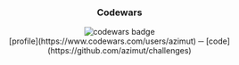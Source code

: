 <figure style="text-align: center">
  <h3>Codewars</h3>
  <img alt="codewars badge" src="https://www.codewars.com/users/azimut/badges/micro"/>
  <figcaption style="vertical-align: top">[profile](https://www.codewars.com/users/azimut) &HorizontalLine; [code](https://github.com/azimut/challenges)</figcaption>
</figure>
